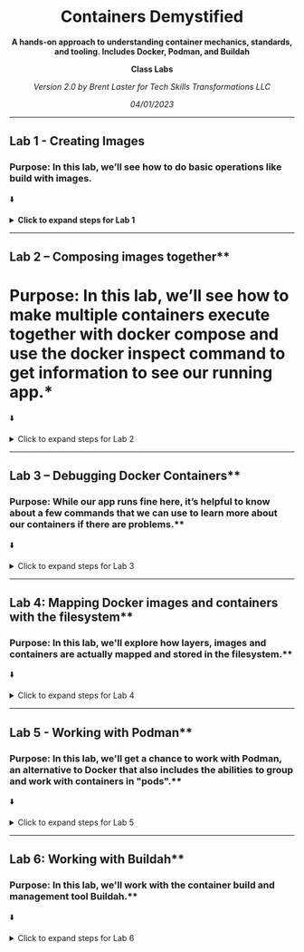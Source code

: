 <div align="center">

<h1>Containers Demystified</h1>
<p><b>A hands-on approach to understanding container mechanics, standards, and tooling.  Includes Docker, Podman, and Buildah</b></p>

**Class Labs**
<p><i>Version 2.0 by Brent Laster for Tech Skills Transformations LLC</i></p>

_04/01/2023_
</div>

---
## Lab 1 - Creating Images

### Purpose:  In this lab, we’ll see how to do basic operations like build with images.

⬇️ <details><summary><b>Click to expand steps for Lab 1</b></summary> 

1. If you haven't already, clone down the ctr-de repository from GitHub.

>
>       git clone https://github.com/skillrepos/ctr-de
>

2. Switch into the directory for our docker work.

>
>       cd roar-docker
>

3. Do an ls command and take a look at the files that we have in this directory.

>
>       ls
>

4. Take a moment and look at each of the files that start with “Dockerfile”.  See if you can understand what’s happening in them.

>
>       cat Dockerfile_roar_db_image
>       cat Dockerfile_roar_web_image
>          

5. Now let’s build our docker database image.  Type (or copy/paste) the following command: (Note that there is a space followed by a dot at the end of the command that must be there.)

>
>       docker build -f Dockerfile_roar_db_image -t roar-db .
>

6. Next build the image for the web piece.   This command is similar except it takes a build argument that is the war file in the directory that contains our previously built webapp.
(Note the space and dot at the end again.)

>
>       docker build -f Dockerfile_roar_web_image --build-arg  warFile=roar.war -t roar-web .
>

7. Now, let’s tag our two images with your user name for the docker.io or quay.io repositories. We’ll give them a tag of “v1” as opposed to the default tag that Docker provides of “latest”.

>
>       docker tag roar-web <your registry username>/roar-web:v1
>       docker tag roar-db <your registry username>/roar-db:v1
>
       
8. Do a docker images command to see the new images you’ve created.

>
>       docker images | grep roar
>
	
<p align="center">	
<b>END OF LAB</b>
</p>
</details>

---
## Lab 2 – Composing images together**

# Purpose: In this lab, we’ll see how to make multiple containers execute together with docker compose and use the docker inspect command to get information to see our running app.*
	
⬇️	
<details>
<summary>Click to expand steps for Lab 2</summary>	

1. Take a look at the docker compose file for our application and see if you can understand some of what it is doing.
	
>
>       cat docker-compose.yml
>
	
2. Run the following command to compose the two images together that we built in lab 1.

>	
>       docker-compose up
>
	
3. You should see the different processes running to create the containers and start the application running.  Take a look at the running containers that resulted from this command.

Note: We’ll leave the processes running in the first session, so open a second command prompt/terminal emulator and enter the command below.

>	
>       docker ps | grep roar
>

4. Make a note of the first 3 characters of the container id (first column) for the web container (row with roar-web in it).  You’ll need those for the next step.

5. Let’s find the web address so we can look at the running application.  To do this, we will search for the information via a docker inspect command.  Enter this command in the second terminal session, substituting in the characters from the container id from the step above for “<container id>” - the one for roar-web.   

(For example, if the line from docker ps showed this:

237a48a2aeb8        roar-web         "catalina.sh run"        About a minute ago   Up About a minute   0.0.0.0:8089->8080/tcp   

then <container id> could be “237”. Also note that “IPAddress” is case-sensitive.)

Make a note of the url that is returned.

>
>       docker inspect <container id> | grep IPAddress
>

6. Open a web browser and go to the url below, substituting  in the ip address from the step above for “<ip address>”. (Note the :8080 part added to the ip address)

>
>       http://<ip address>:8080/roar/
>

7.	You should see the running app on a screen like the following:

 
<p align="center">	
<b>END OF LAB</b>
</p>
</details>

---
## Lab 3 – Debugging Docker Containers**

### Purpose: While our app runs fine here, it’s helpful to know about a few commands that we can use to learn more about our containers if there are problems.**  
⬇️	
<details>
<summary>Click to expand steps for Lab 3</summary>
	
1.Let’s get a description of all of the attributes of our containers.  For these commands, use the same 3 character container id you used in step 2.  
Run the inspect command.   Take a moment to scroll around the output.

> 
>       docker inspect <container id> 
>
	
2. Now, let’s look at the logs from the running container.  Scroll around again and look at the output.  

>	
>       docker logs *<container id>* 
>

3. While we’re at it, let’s look at the history of the image (not the container).

>
>	docker history roar-web
>

4. Now, let’s suppose we wanted to take a look at the actual database that is being used for the app. This is a mysql database but we don’t have mysql installed on the VM.  So how can we do that?  Let’s connect into the container and use the mysql version within the container.  To do this we’ll use the “docker exec” command.  First find the container id of the db container.

>	
>       docker ps | grep roar-db
>

5. Make a note of the first 3 characters of the container id (first column) for the db container (row with roar-db in it).  You’ll need those for the next step.

6.  Now, let’s exec inside the container so we can look at the actual database.

>	
>	docker exec -it <container id> bash
>
	
Note that the last item on the command is the command we want to have running when we get inside the container – in this case the bash shell.

	
7.  Now, you’ll be inside the db container.   Check where you are with the pwd command and then let’s run the mysql command to connect to the database.  (Type these at the /# prompt.  Note no spaces between the options -u and -p and their arguments. You need only type the part in bold.)

>	
>	root@container-id:/# pwd
>	root@container-id:/# mysql -uadmin -padmin registry
>

(Here -u and -p are the userid and password respectively and registry is the database name.)


8.  You should now be at the “mysql>” prompt.   Run a couple of commands to see what tables we have and what is in the database. (Just type the parts in bold.)

>	
>	mysql> show tables;
>	mysql> select * from agents;
>

9. Exit out of mysql and then out of the container.

>	
>       mysql> exit
>       root@container-id:/# exit
>

10. Let’s go ahead and push our images over to our local registry so they’ll be ready for Kubernetes to use.
	
>	
>       docker push localhost:5000/roar-web:v1
>       docker push localhost:5000/roar-db:v1
>
	
11. Since we no longer need our docker containers running or the original images around, let’s go ahead and get rid of them with the commands below.

(Hint:  docker ps | grep roar  will let you find the ids more easily)

Stop the containers

>	
>	docker stop _<container id for roar-web>_
>	docker stop _<container id for roar-db>_
>
	
Remove the containers

>	
>	docker rm <container id for roar-web>
>	docker rm <container id for roar-db>
>
	
Remove the images

>	
>       docker rmi -f roar-web
>       docker rmi -f roar-db
>
	
<p align="center">	
<b>END OF LAB</b>
</p>
</details>

---	
## Lab 4:  Mapping Docker images and containers with the filesystem**

### Purpose: In this lab, we'll explore how layers, images and containers are actually mapped and stored in the filesystem.**
⬇️	
<details>
<summary>Click to expand steps for Lab 4</summary>

1. First, we need to access the underlying storage area for Docker.  If you are running Docker on a Linux machine, you can open a terminal session to "/var/lib/docker".

If you are on a Windows or Mac system and have Docker Desktop installed, run the following command in a terminal.

>	
>       docker run -it --privileged --pid=host debian nsenter -t 1 -m -u -n -i sh
>
	
Now you should be able to change to the /var/lib/docker directory and see the files in that structure.

2. In another terminal session, let's run an interactive container based off of Ubuntu.

>	
>       docker run -ti ubuntu:18.04 bash
>
	
3. After pulling down an instance of the image, it will be started running for you and you'll be inside the image.  Let's make some simple changes so we can see how these are represented and stored in the underlying file system.  We'll delete one file, create a second one and then exit the container.

>	
>       # rm /etc/environment
>       # echo  new > /root/newfile.txt
>       # exit
>
	
4. Find the first 4 characters of the ubuntu container you were working with.  You can either get it from the previous steps or you can use a command like the one below to find it.

>	
>       docker ps -a | grep ubuntu
>
	
5. Install the "jq" tool if you don't have it from https://stedolan.github.io/jq/

6. Run a docker inspect command to find the underlying filesystem directories for the layers - using the first 4 characters from the container id and the jq tool to get the "graphdriver" data.

>	
>       docker inspect <first 4 chars of container id> | jq '.[0].GraphDriver.Data'
>

7. You should see output like the following.  Take note of the value for "UpperDir".  Select that and copy it.

{
  "LowerDir": "/var/lib/docker/overlay2/c19f1aa7797551da6701cfe5bb716665189d7191e4bc27ba503e6eb1d3a864cc-init/diff:/var/lib/docker/overlay2/4d037a0e2bb0f50d031382246c8374382fdd126b57960ff99d4b4c9be04cffd2/diff",
  "MergedDir": "/var/lib/docker/overlay2/c19f1aa7797551da6701cfe5bb716665189d7191e4bc27ba503e6eb1d3a864cc/merged",
  "UpperDir": "/var/lib/docker/overlay2/c19f1aa7797551da6701cfe5bb716665189d7191e4bc27ba503e6eb1d3a864cc/diff",
  "WorkDir": "/var/lib/docker/overlay2/c19f1aa7797551da6701cfe5bb716665189d7191e4bc27ba503e6eb1d3a864cc/work"
}


8. In the other terminal window, where you are in the /var/lib/docker directory, do an "ls" of that directory to see what's in the Docker filesystem location.

>	
>       ls <UpperDir path value copied from previous step>
>
	
The results should look something like this - showing the two top directories.

/ # ls /var/lib/docker/overlay2/c19f1aa7797551da6701cfe5bb716665189d7191e4bc27ba503e6eb1d3a864cc/diff
etc   root


9.  Now, take a look at the "etc" directory and you should see the file that was removed. 

> 	
>       ls <UpperDir path value copied from previous step>/etc
>
	
The results should look something like this showing the removed file.

/ # ls /var/lib/docker/overlay2/c19f1aa7797551da6701cfe5bb716665189d7191e4bc27ba503e6eb1d3a864cc/diff/etc
environment

10.  Next, look at the "root" directory and you should see the file that was created. 

>	
>       ls <UpperDir path value copied from previous step>/root
>
	
The results should look something like this showing the added file.

/ # ls /var/lib/docker/overlay2/c19f1aa7797551da6701cfe5bb716665189d7191e4bc27ba503e6eb1d3a864cc/diff/root
newfile.txt


11. If you want to see where the original image is stored, grab the second path under the "LowerDir" section (after the "init/diff:" piece).  It is highlighted below.

{
  "LowerDir": "/var/lib/docker/overlay2/c19f1aa7797551da6701cfe5bb716665189d7191e4bc27ba503e6eb1d3a864cc-init/diff:/var/lib/docker/overlay2/4d037a0e2bb0f50d031382246c8374382fdd126b57960ff99d4b4c9be04cffd2/diff",
  "MergedDir": "/var/lib/docker/overlay2/c19f1aa7797551da6701cfe5bb716665189d7191e4bc27ba503e6eb1d3a864cc/merged",
  "UpperDir": "/var/lib/docker/overlay2/c19f1aa7797551da6701cfe5bb716665189d7191e4bc27ba503e6eb1d3a864cc/diff",
  "WorkDir": "/var/lib/docker/overlay2/c19f1aa7797551da6701cfe5bb716665189d7191e4bc27ba503e6eb1d3a864cc/work"
}

12. You can do an "ls" on the path copied from the previous step and you'll see the original starting layer for the container.  You can also look at the "etc" and "root" directories to see the original state of those without the changes we made.

>	
>       ls <path value from 2nd part of LowerDir copied from previous step>
>
>       ls <path value from 2nd part of LowerDir copied from previous step>/root
>
>       ls <path value from 2nd part of LowerDir copied from previous step>/etc
>
	
<p align="center">	
<b>END OF LAB</b>
</p>
</details>

---
## Lab 5 - Working with Podman**

### Purpose: In this lab, we'll get a chance to work with Podman, an alternative to Docker that also includes the abilities to group and work with containers in "pods".**
⬇️	
<details>
<summary>Click to expand steps for Lab 5</summary>

1. If you haven't already, go ahead and install podman according to the instructions for your platform. See instructions at https://podman.io/getting-started/installation

2. On non-linux machines, you can run podman via a container or via the podman virtual machine. The command to run via a container is shown in part A below.  If you choose to use the virtual machine, you will need to do the two instructions shown in part B below.

A. Running in a container

>	
>       docker run -it --device /dev/fuse:rw --privileged -v <working dir>:/build quay.io/podman/stable bash
>
	
B. Running with the podman virtual machine. Follow the instructions to download the machine.  Then run it via the two commands below.  

>	
>       podman machine init
>       podman machine start
>
	
3. Check that podman is installed and responding.

>	
>       podman version
>
	
4. Now that you have podman installed, clone down the repository for us to work with in building images and then change into the directory with the docker content.

>	
>       git clone https://github.com/skillrepos/ctr-de
>       cd ctr-de
>
	
4. Now, build the two images (the web one and the database one) that we need for our application. Note that the syntax for podman is just like the syntax for Docker. Afterwards, you can see the images with podman.

>	
>      podman build -t roar-web:1.0.0 --build-arg warFile=roar.war -f Dockerfile_roar_web_image .
>
>      podman build -t roar-db:1.0.0 -f Dockerfile_roar_db_image  .
>
>      podman images
>

5. Now let's create a pod. 

>	
>      podman pod create --name roar-pod  -p 8087:8080 --network bridge
>
	
6. Next, we'll list the pod we have and then inspect it to look at it closer.

>	
>      podman pod ls
>
>      podman inspect roar-pod
>
	
7.  Notice the inspect lists one container at the bottom.  Let's look closer at what that container is.

>
>	podman ps -a --pod
>
	
8. Add the web image as a container to the pod.

>	
>       podman run --pod roar-pod  --name roar-web  -d roar-web:1.0.0
>
	
9. Finally, we'll add the database image as a container to the pod.

>
>	podman run --pod roar-pod  -e MYSQL_USER="admin" -e MYSQL_PASSWORD="admin" -e MYSQL_DATABASE="registry" -e MYSQL_ROOT_PASSWORD="root+1"  --name roar-db  -dt roar-db:1.0.0
>
	
10. You can now see the containers running in the pod.

>	
>       podman inspect roar-pod
>
	
11. Now you can open up the url below in a browser and see the application running.

http://localhost:8087/roar

<p align="center">	
<b>END OF LAB</b>
</p>
</details>	
 
---
## Lab 6: Working with Buildah**

### Purpose: In this lab, we'll work with the container build and management tool Buildah.**
⬇️	
<details>
<summary>Click to expand steps for Lab 6</summary>

1. If you are running on a Linux system or VM, you can follow instructions at https://github.com/containers/buildah/blob/main/install.md  to install Buildah.  If you are running with Docker Desktop on a Mac or Windows system, you can run it via a Docker container.

2. When you run the Docker container, mount the area where you have the ctr-de directory available - indicated by the <working dir> in step 3.

3. Run the command below to access buildah via a container.

>	
>       docker run -it --device /dev/fuse:rw --privileged -v <working dir>:/build quay.io/buildah/stable bash
>
	
4. If you are running on a linux system, cd to the ctr-de directory.

5. If you're running in a container, you'll now be in the container with access to buildah. Go to the build directory that you mounted into the container. And run the command below to produce new images using the bash script. After the images are created, you should be able to see them via the "buildah images" command.

>
>	cd /build (if in the container)
>       cd ctr-de (if in linux)
>
	
6.  Now, run the bash script that will use buildah to build the images instead of the Dockerfiles.  Also, we need to pass in the built deliverable to be pulled in for the webapp. That's what roar.web is.

>	
>       bash ./buildah-roar.sh roar.web
>       buildah images
>
	
7. For this next step, you will need your docker.io userid or your quay.io userid. Login to one of these using the buildah login command and your username/password.

>	
>       buildah login docker.io  -OR-  $ buildah login quay.io
>
	
8. After logging in to the registry, tag your images with your username appropriately.  

>	
>      buildah tag <roar-web image> for <userid>/roar-web
>      buildah tag <roar-db image> for <userid>/roar-db
>
	
9. Push the images out to the registry.

>	
>      buildah push <userid>/roar-web
>      buildah push <userid>/roar-db
>
	
10. Exit out of the container so you're back to being able to access podman.

>	
>      exit
>
	
11. Use podman to pull the updated db image you just pushed.

>	
>      podman pull <userid>/roar-db
>
	
12. Now, we'll use podman to remove the old container from the pod and replace it with the new one.

>	
>      podman container rm <container name>
>      podman container run <new container name> --pod
>
	
13. Refresh the application in the browser and you should see a version of the app running with test data.


![image](https://user-images.githubusercontent.com/82771267/229325653-8ec59ca3-f40a-4cdb-b194-a1ceface655f.png)


<p align="center">	
<b>END OF LAB</b>
</p>
</details>
